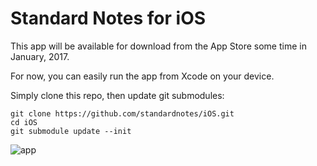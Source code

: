 # Standard Notes for iOS

This app will be available for download from the App Store some time in January, 2017.

For now, you can easily run the app from Xcode on your device.

Simply clone this repo, then update git submodules:

```
git clone https://github.com/standardnotes/iOS.git
cd iOS
git submodule update --init
```

![app](https://raw.githubusercontent.com/standardnotes/iOS/master/screenshots/Simulator%20Screen%20Shot%20Dec%2028%2C%202016%2C%207.08.58%20PM.png)